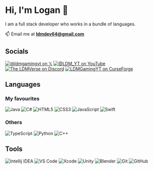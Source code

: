 # Hi, I'm Logan 👋

I am a full stack developer who works in a bundle of languages.

📫 Email me at **<ldmdev64@gmail.com>**
  
## Socials

<a href="https://x.com/ldmgamingyt" target="blank"><img alt="@ldmgamingyt on 𝕏" src="https://img.shields.io/badge/@ldmgamingyt-black?logo=x&logoColor=white"></a>
<a href="https://www.youtube.com/@LDM_YT" target="blank"><img alt="@LDM_YT on YouTube" src="https://img.shields.io/badge/@LDM__YT-red?logo=youtube&logoColor=white"></a>
<a href="https://discord.gg/GsUqxzj" target="blank"><img alt="The LDMVerse on Discord" src="https://img.shields.io/badge/The_LDMVerse-blue?logo=discord&logoColor=white"></a>
<a href="https://curseforge.com/members/ldmgamingyt/projects"><img alt="LDMGamingYT on CurseForge" src="https://img.shields.io/badge/LDMGamingYT-Minecraft Mods-%23F16436?logo=curseforge&logoColor=white"></a>
  
## Languages  

### My favourites

![Java](https://img.shields.io/badge/Java-brown?logo=intellijidea&logoColor=white)
![C#](https://img.shields.io/badge/C%23-%23512BD4?logo=csharp&logoColor=white)
![HTML5](https://img.shields.io/badge/HTML5-red?logo=html5&logoColor=white)
![CSS3](https://img.shields.io/badge/CSS3-blue?logo=css3&logoColor=white)
![JavaScript](https://img.shields.io/badge/JavaScript-yellow?logo=javascript&logoColor=white)
![Swift](https://img.shields.io/badge/Swift-%23F05138?logo=swift&logoColor=white)

### Others

![TypeScript](https://img.shields.io/badge/TypeScript-%233178C6?logo=typescript&logoColor=white)
![Python](https://img.shields.io/badge/Python-%233776AB?logo=python&logoColor=white)
![C++](https://img.shields.io/badge/C++-%2300599C?logo=cplusplus&logoColor=white)

## Tools

![Intellij IDEA](https://img.shields.io/badge/Intellij_IDEA-%23fd2859?logo=intellijidea&logoColor=white)
![VS Code](https://img.shields.io/badge/VS_Code-blue?logo=visualstudiocode&logoColor=white)
![Xcode](https://img.shields.io/badge/Xcode-blue?logo=xcode&logoColor=white)
![Unity](https://img.shields.io/badge/Unity-black?logo=unity&logoColor=white)
![Blender](https://img.shields.io/badge/Blender-orange?logo=blender&logoColor=white)
![Git](https://img.shields.io/badge/Git-%23F05032?logo=git&logoColor=white)
![GitHub](https://img.shields.io/badge/GitHub-%23181717?logo=github&logoColor=white)
